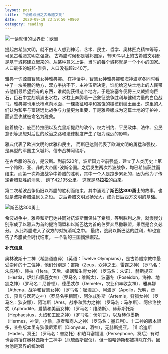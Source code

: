 ```yaml
---
layout: post
title:  "说说欧洲之古希腊文明"
date:   2020-09-19 23:59:50 +0800
category: reading
---
```


![一读就懂的世界史：欧洲](https://img1.doubanio.com/view/subject/l/public/s32306169.jpg)

提起古希腊文明，就不由让人想到神话、艺术、民主、哲学、奥林匹克精神等等，可见古希腊文明之强盛。 古希腊时候都是城邦国家，有90%以上的古希腊文明都是基于城邦建立起来的。从某种意义上讲，当时的每个城邦就是一个小小的国家。 人口最多的城邦-雅典，人口没有超过40万。

雅典一词源自智慧女神雅典娜。 在神话中，智慧女神雅典娜和海神波塞冬同时看中了一块美丽的地方，双方争执不下，主神宙斯决定，谁能给这块土地上的人民带去他们最希望拥有的东西，谁就能获得这个地方。于是波塞冬便将三叉戟插向巨石，巨石中立刻喷涌出水柱，水柱上奔腾着一匹象征战争胜利与健硕力量的白色战马。雅典娜也用长枪点向地面，一棵象征和平和富饶的橄榄树破土而出。这里的人们认为和平与富饶远比战争与力量更为重要，于是雅典娜成为这篇土地的守护神，而这里也就被命名为雅典。

随着梭伦、庇西特拉图以及克里斯提尼的改个，权力制约、平民政体、法律、公民意识等思想对后世的政治之路和法律制度产生了极为深远的影响。 

雅典代表了欧洲文明的优雅和民主， 而斯巴达则代表了欧洲文明的勇猛和强权，是典型的军国主义城邦，信奉战神阿瑞斯。

在古希腊的东方，是波斯。到前520年，波斯国力空前强盛，建立了人类历史上第一个跨欧、亚、非的大帝国-波斯帝国。之后发生两次希波战争，均已希腊获胜而结束，而第一次希波战争中希腊的胜利，其中一个人是跑步累死的，因为他为了传递希腊获胜的消息， 跑了42.195公里。 这就是**马拉松**的由来。 

第二次希波战争仍旧以希腊的胜利而结束，其中涌现了**斯巴达300勇士**的故事，也就是波斯希腊温泉关之役。 之后希腊文明发扬光大，成为日后西方文明的基础。 

![斯巴达300勇士](https://timgsa.baidu.com/timg?image&quality=80&size=b9999_10000&sec=1600543542135&di=dfd3d1c93652acfb7ab5e0eef6aefa2e&imgtype=0&src=http%3A%2F%2Fp0.ifengimg.com%2Fpmop%2F2017%2F0721%2F355AB228052BB6CB3D57BB0ECC3117BE802753E9_size118_w1024_h768.jpeg)

希波战争中，雅典和斯巴达共同对抗波斯而保住了希腊，等到胜利之后，就慢慢分别形成了以雅典为首的提洛同盟和以斯巴达为首的伯罗奔尼撒联盟，果然是合久必分。 从此希腊进入了双方的对抗消耗之中。 最终，战局以斯巴达的胜利，却也宣告了希腊黄金时代结束。 一个新的王国悄然崛起。 

**补充信息**

奥林波斯十二神（希腊语直译）（英语：Twelve Olympians），是古希腊宗教中最受崇拜的十二位神，他们分别是：宙斯（Zeus，众神之王、雷霆之神）（罗马名：朱庇特）、赫拉（Hera，天后、婚姻和生育女神）（罗马名：朱诺）、赫斯提亚（Hestia，炉灶和家庭女神）（罗马名：维斯太）、波塞冬（Poseidon，海神、地震之神）（罗马名：尼普顿）、德墨忒尔（Demeter，农业和丰收女神）、雅典娜（Athena，战争和智慧女神）（罗马名：密涅瓦）、阿波罗（Apollo，光明，音乐，预言与医药之神）（罗马名字相同）、阿尔忒弥斯（Artemis，狩猎女神）（罗马名：狄安娜）、阿瑞斯（Ares，战争和武力之神）（罗马名：马尔斯）、阿佛洛狄忒（Aphrodite，爱情和美丽女神）（罗马名：维纳斯）、赫菲斯托斯（Hephaestus，火焰和工匠之神）（罗马名：伏尔甘），以及赫尔墨斯（Hermes，神使，小偷，旅者和商人之神）（罗马名：墨丘利）。十二神的版本很多，某些版本里有狄俄尼索斯（Dionysus，酒神），无赫斯提亚。 [1]  哈迪斯（Hades，冥王）（罗马名：普路托）和珀耳塞福涅（Persephone，冥后）有时也会包括在奥林匹斯十二神中（厄琉西斯密仪），但一般哈迪斯都被排除在外，因为他是冥界的统治者
